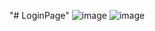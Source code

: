 "# LoginPage" 
![image](https://github.com/NandishNaik01/LoginPage/assets/147323163/8ca6afff-43d0-492b-b1c4-1f4d12a8889a)
![image](https://github.com/NandishNaik01/LoginPage/assets/147323163/758b9b91-798d-4e96-851f-5b12d8d93db5)



